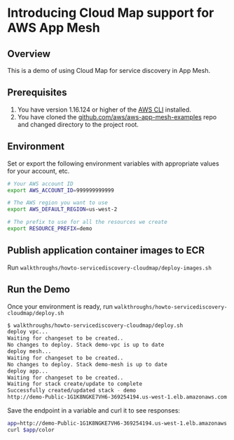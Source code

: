 # Introducing Cloud Map support for AWS App Mesh

## Overview

This is a demo of using Cloud Map for service discovery in App Mesh.

## Prerequisites

1. You have version 1.16.124 or higher of the [AWS CLI](https://docs.aws.amazon.com/cli/latest/userguide/cli-chap-install.html) installed.
2. You have cloned the [github.com/aws/aws-app-mesh-examples](https://github.com/aws/aws-app-mesh-examples) repo and changed directory to the project root.

## Environment

Set or export the following environment variables with appropriate values for your account, etc.

```bash
# Your AWS account ID
export AWS_ACCOUNT_ID=999999999999

# The AWS region you want to use
export AWS_DEFAULT_REGION=us-west-2

# The prefix to use for all the resources we create
export RESOURCE_PREFIX=demo
```

## Publish application container images to ECR

Run `walkthroughs/howto-servicediscovery-cloudmap/deploy-images.sh`

## Run the Demo

Once your environment is ready, run `walkthroughs/howto-servicediscovery-cloudmap/deploy.sh`

```bash
$ walkthroughs/howto-servicediscovery-cloudmap/deploy.sh
deploy vpc...
Waiting for changeset to be created..
No changes to deploy. Stack demo-vpc is up to date
deploy mesh...
Waiting for changeset to be created..
No changes to deploy. Stack demo-mesh is up to date
deploy app...
Waiting for changeset to be created..
Waiting for stack create/update to complete
Successfully created/updated stack - demo
http://demo-Public-1G1K8NGKE7VH6-369254194.us-west-1.elb.amazonaws.com
```

Save the endpoint in a variable and curl it to see responses:

```bash
app=http://demo-Public-1G1K8NGKE7VH6-369254194.us-west-1.elb.amazonaws.com
curl $app/color
```
